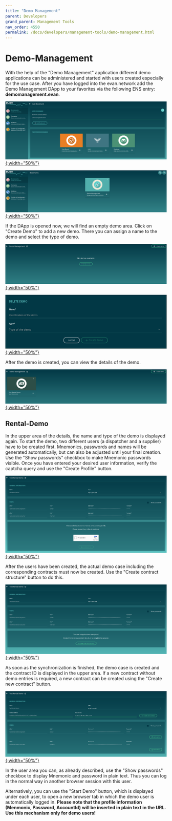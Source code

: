 ```yaml
---
title: "Demo Management"
parent: Developers
grand_parent: Management Tools
nav_order: 4550
permalink: /docs/developers/management-tools/demo-management.html
---
```


# Demo-Management

With the help of the "Demo Management" application different demo applications can be administered and started with users created especially for the use case. After you have logged into the evan.network add the Demo Management DApp to your favorites via the following ENS entry: **demomanagement.evan**.

[![ens-address](/docs/4000_developers/4500_management-tools/img/demo-management-ens-address.png){:width="50%"}](/docs/4000_developers/4500_management-tools/img/demo-management-ens-address.png)

[![favorites](/docs/4000_developers/4500_management-tools/img/demo-management-favorites.png){:width="50%"}](/docs/4000_developers/4500_management-tools/img/demo-management-favorites.png)

If the DApp is opened now, we will find an empty demo area. Click on "Create Demo" to add a new demo. There you can assign a name to the demo and select the type of demo.

[![empty](/docs/4000_developers/4500_management-tools/img/demo-management-empty.png){:width="50%"}](/docs/4000_developers/4500_management-tools/img/demo-management-empty.png)

[![create-demo](/docs/4000_developers/4500_management-tools/img/demo-management-create-demo.png){:width="50%"}](/docs/4000_developers/4500_management-tools/img/demo-management-create-demo.png)

After the demo is created, you can view the details of the demo.

[![overview](/docs/4000_developers/4500_management-tools/img/demo-management-overview.png){:width="50%"}](/docs/4000_developers/4500_management-tools/img/demo-management-overview.png)


## Rental-Demo

In the upper area of the details, the name and type of the demo is displayed again. To start the demo, two different users (a dispatcher and a supplier) have to be created first. Mnemonics, passwords and names will be generated automatically, but can also be adjusted until your final creation. Use the "Show passwords" checkbox to make Mnemonic passwords visible. Once you have entered your desired user information, verify the captcha query and use the "Create Profile" button.

[![users-create](/docs/4000_developers/4500_management-tools/img/demo-management-rental-users-create.png){:width="50%"}](/docs/4000_developers/4500_management-tools/img/demo-management-rental-users-create.png)

After the users have been created, the actual demo case including the corresponding contracts must now be created. Use the "Create contract structure" button to do this.

[![create-contracts](/docs/4000_developers/4500_management-tools/img/demo-management-rental-create-contracts.png){:width="50%"}](/docs/4000_developers/4500_management-tools/img/demo-management-rental-create-contracts.png)

As soon as the synchronization is finished, the demo case is created and the contract ID is displayed in the upper area. If a new contract without demo entries is required, a new contract can be created using the "Create new contract" button.

[![finished](/docs/4000_developers/4500_management-tools/img/demo-management-rental-finished.png){:width="50%"}](/docs/4000_developers/4500_management-tools/img/demo-management-rental-finished.png)

In the user area you can, as already described, use the "Show passwords" checkbox to display Mnemonic and password in plain text. Thus you can log in the normal way in another browser session with this user.

Alternatively, you can use the "Start Demo" button, which is displayed under each user, to open a new browser tab in which the demo user is automatically logged in. **Please note that the profile information (Menmonic, Password, AccountId) will be inserted in plain text in the URL. Use this mechanism only for demo users!**
